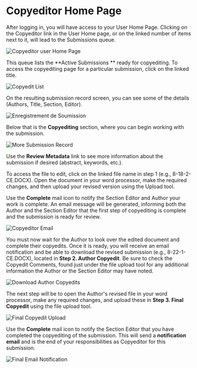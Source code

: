# Copyeditor Home Page

After logging in, you will have access to your User Home Page. Clicking on the Copyeditor link in the User Home page, or on the linked number of items next to it, will lead to the Submissions queue.

![Copyeditor user Home Page](images/chapter10/copyedit_1.png)

This queue lists the **Active Submissions ** ready for copyediting. To access the copyediting page for a particular submission, click on the linked title.

![Copyedit List](images/chapter10/copyedit_2.png)

On the resulting submission record screen, you can see some of the details (Authors, Title, Section, Editor).



![Enregistrement de Soumission](images/chapter10/copyedit_3.png)

 Below that is the **Copyediting** section, where you can begin working with the submission.

 ![More Submission Record](images/chapter10/copyedit_4.png)


Use the **Review Metadata** link to see more information about the submission if desired (abstract, keywords, etc.).

To access the file to edit, click on the linked file name in step 1 (e.g., 8-18-2-CE.DOCX). Open the document in your word processor, make the required changes, and then upload your revised version using the Upload tool.

Use the **Complete** mail icon to notify the Section Editor and Author your work is complete. An email message will be generated, informing both the Author and the Section Editor that the first step of copyediting is complete and the submission is ready for review.



![Copyeditor Email](images/chapter10/copyedit_5.png)

You must now wait for the Author to look over the edited document and complete their copyedits. Once it is ready, you will receive an email notification and be able to download the revised submission (e.g., 8-22-1-CE.DOCX), located in **Step 2. Author Copyedit**. Be sure to check the Copyedit Comments, found just under the file upload tool for any additional information the Author or the Section Editor may have noted.


![Download Author Copyedits](images/chapter10/copyedit_6.png)


The next step will be to open the Author's revised file in your word processor, make any required changes, and upload these in **Step 3. Final Copyedit** using the file upload tool.


![Final Copyedit Upload](images/chapter10/copyedit_7.png)


Use the **Complete** mail icon to notify the Section Editor that you have completed the copyediting of the submission. This will send a **notification email** and is the end of your responsibilities as Copyeditor for this submission.


![Final Email Notification](images/chapter10/copyedit_8.png)